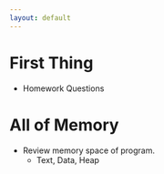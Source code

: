 ```yaml
---
layout: default
---
```


# First Thing
 
 - Homework Questions

# All of Memory

 - Review memory space of program.
   - Text, Data, Heap
